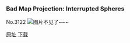 ### Bad Map Projection: Interrupted Spheres
No.3122
![图片不见了~~~](https://imgs.xkcd.com/comics/bad_map_projection_interrupted_spheres.png)

[原址](https://xkcd.com//3122) [下载](https://imgs.xkcd.com/comics/bad_map_projection_interrupted_spheres.png)

